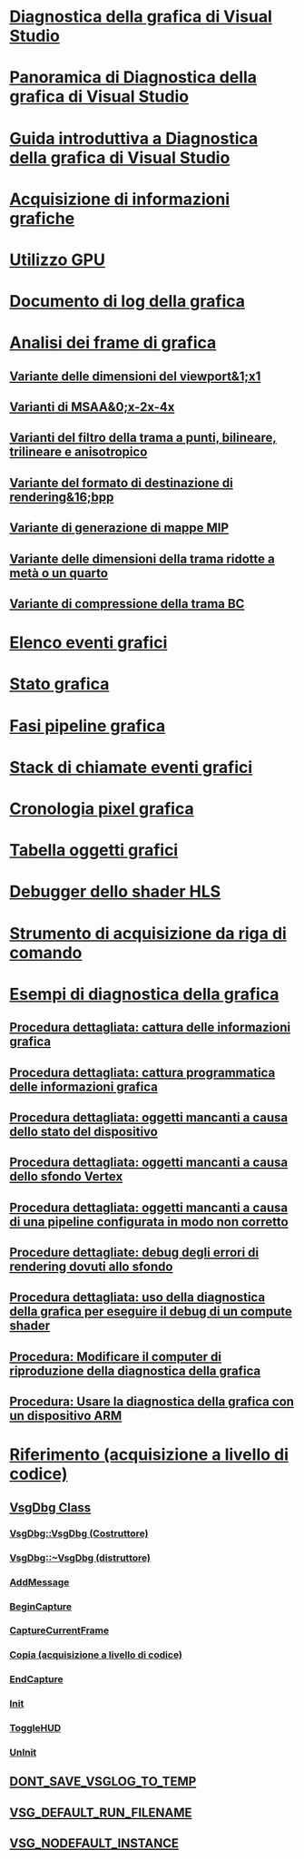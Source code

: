 # [Diagnostica della grafica di Visual Studio](visual-studio-graphics-diagnostics.md)
# [Panoramica di Diagnostica della grafica di Visual Studio](overview-of-visual-studio-graphics-diagnostics.md)
# [Guida introduttiva a Diagnostica della grafica di Visual Studio](getting-started-with-visual-studio-graphics-diagnostics.md)
# [Acquisizione di informazioni grafiche](capturing-graphics-information.md)
# [Utilizzo GPU](gpu-usage.md)
# [Documento di log della grafica](graphics-log-document.md)
# [Analisi dei frame di grafica](graphics-frame-analysis.md)
## [Variante delle dimensioni del viewport&1;x1](1x1-viewport-size-variant.md)
## [Varianti di MSAA&0;x-2x-4x](0x-2x-4x-msaa-variants.md)
## [Varianti del filtro della trama a punti, bilineare, trilineare e anisotropico](point-bilinear-trilinear-and-anisotropic-texture-filtering-variants.md)
## [Variante del formato di destinazione di rendering&16;bpp](16bpp-render-target-format-variant.md)
## [Variante di generazione di mappe MIP](mip-map-generation-variant.md)
## [Variante delle dimensioni della trama ridotte a metà o un quarto](half-quarter-texture-dimensions-variant.md)
## [Variante di compressione della trama BC](bc-texture-compression-variant.md)
# [Elenco eventi grafici](graphics-event-list.md)
# [Stato grafica](graphics-state.md)
# [Fasi pipeline grafica](graphics-pipeline-stages.md)
# [Stack di chiamate eventi grafici](graphics-event-call-stack.md)
# [Cronologia pixel grafica](graphics-pixel-history.md)
# [Tabella oggetti grafici](graphics-object-table.md)
# [Debugger dello shader HLS](hlsl-shader-debugger.md)
# [Strumento di acquisizione da riga di comando](command-line-capture-tool.md)
# [Esempi di diagnostica della grafica](graphics-diagnostics-examples.md)
## [Procedura dettagliata: cattura delle informazioni grafica](walkthrough-capturing-graphics-information.md)
## [Procedura dettagliata: cattura programmatica delle informazioni grafica](walkthrough-capturing-graphics-information-programmatically.md)
## [Procedura dettagliata: oggetti mancanti a causa dello stato del dispositivo](walkthrough-missing-objects-due-to-device-state.md)
## [Procedura dettagliata: oggetti mancanti a causa dello sfondo Vertex](walkthrough-missing-objects-due-to-vertex-shading.md)
## [Procedura dettagliata: oggetti mancanti a causa di una pipeline configurata in modo non corretto](walkthrough-missing-objects-due-to-misconfigured-pipeline.md)
## [Procedure dettagliate: debug degli errori di rendering dovuti allo sfondo](walkthrough-debugging-rendering-errors-due-to-shading.md)
## [Procedura dettagliata: uso della diagnostica della grafica per eseguire il debug di un compute shader](walkthrough-using-graphics-diagnostics-to-debug-a-compute-shader.md)
## [Procedura: Modificare il computer di riproduzione della diagnostica della grafica](how-to-change-the-graphics-diagnostics-playback-machine.md)
## [Procedura: Usare la diagnostica della grafica con un dispositivo ARM](how-to-use-graphics-diagnostics-with-an-arm-device.md)
# [Riferimento (acquisizione a livello di codice)](reference-programmatic-capture.md)
## [VsgDbg Class](vsgdbg-class.md)
### [VsgDbg::VsgDbg (Costruttore)](vsgdbg-vsgdbg-constructor.md)
### [VsgDbg::~VsgDbg (distruttore)](vsgdbg-tilde-vsgdbg-destructor.md)
### [AddMessage](addmessage.md)
### [BeginCapture](begincapture.md)
### [CaptureCurrentFrame](capturecurrentframe.md)
### [Copia (acquisizione a livello di codice)](copy-programmatic-capture.md)
### [EndCapture](endcapture.md)
### [Init](init.md)
### [ToggleHUD](togglehud.md)
### [UnInit](uninit.md)
## [DONT_SAVE_VSGLOG_TO_TEMP](dont-save-vsglog-to-temp.md)
## [VSG_DEFAULT_RUN_FILENAME](vsg-default-run-filename.md)
## [VSG_NODEFAULT_INSTANCE](vsg-nodefault-instance.md)


<!--HONumber=Feb17_HO4-->


